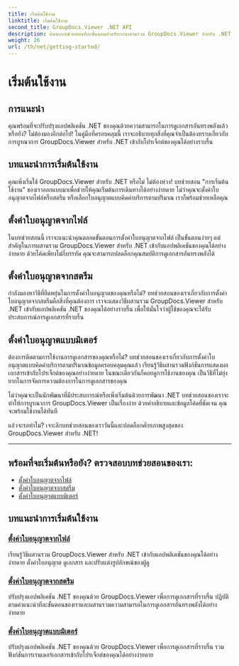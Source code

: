 ```yaml
---
title: เริ่มต้นใช้งาน
linktitle: เริ่มต้นใช้งาน
second_title: GroupDocs.Viewer .NET API
description: ค้นพบบทช่วยสอนทีละขั้นตอนสำหรับการผสานรวม GroupDocs.Viewer สำหรับ .NET เข้ากับแอปพลิเคชันของคุณได้อย่างราบรื่น เรียนรู้การตั้งค่าใบอนุญาตและปรับแต่งรูปลักษณ์ของผู้ดู
weight: 26
url: /th/net/getting-started/
---
```


# เริ่มต้นใช้งาน


## การแนะนำ

คุณพร้อมที่จะปรับปรุงแอปพลิเคชัน .NET ของคุณด้วยความสามารถในการดูเอกสารอันทรงพลังแล้วหรือยัง? ไม่ต้องมองอีกต่อไป! ในคู่มือที่ครอบคลุมนี้ เราจะอธิบายทุกสิ่งที่คุณจำเป็นต้องทราบเกี่ยวกับการบูรณาการ GroupDocs.Viewer สำหรับ .NET เข้ากับโปรเจ็กต์ของคุณได้อย่างราบรื่น

## บทแนะนำการเริ่มต้นใช้งาน

คุณเพิ่งเริ่มใช้ GroupDocs.Viewer สำหรับ .NET หรือไม่ ไม่ต้องห่วง! บทช่วยสอน "การเริ่มต้นใช้งาน" ของเราออกแบบมาเพื่อช่วยให้คุณเริ่มต้นการเดินทางได้อย่างง่ายดาย ไม่ว่าคุณจะตั้งค่าใบอนุญาตจากไฟล์หรือสตรีม หรือเลือกใบอนุญาตแบบคิดค่าบริการตามปริมาณ เราก็พร้อมช่วยเหลือคุณ

## ตั้งค่าใบอนุญาตจากไฟล์

ในบทช่วยสอนนี้ เราจะแนะนำคุณตลอดขั้นตอนการตั้งค่าใบอนุญาตจากไฟล์ เป็นขั้นตอนง่ายๆ แต่สำคัญในการผสานรวม GroupDocs.Viewer สำหรับ .NET เข้ากับแอปพลิเคชันของคุณได้อย่างง่ายดาย ด้วยโค้ดเพียงไม่กี่บรรทัด คุณจะสามารถปลดล็อกคุณสมบัติการดูเอกสารอันทรงพลังได้

## ตั้งค่าใบอนุญาตจากสตรีม

กำลังมองหาวิธีที่ยืดหยุ่นในการตั้งค่าใบอนุญาตของคุณหรือไม่? บทช่วยสอนของเราเกี่ยวกับการตั้งค่าใบอนุญาตจากสตรีมคือสิ่งที่คุณต้องการ เราจะแสดงวิธีผสานรวม GroupDocs.Viewer สำหรับ .NET เข้ากับแอปพลิเคชัน .NET ของคุณได้อย่างราบรื่น เพื่อให้มั่นใจว่าผู้ใช้ของคุณจะได้รับประสบการณ์การดูเอกสารที่ราบรื่น

## ตั้งค่าใบอนุญาตแบบมิเตอร์

ต้องการติดตามการใช้งานการดูเอกสารของคุณหรือไม่? บทช่วยสอนของเราเกี่ยวกับการตั้งค่าใบอนุญาตแบบคิดค่าบริการตามปริมาณข้อมูลครอบคลุมคุณแล้ว เรียนรู้วิธีผสานรวมฟังก์ชันการแสดงผลเอกสารเข้ากับโปรเจ็กต์ของคุณอย่างง่ายดาย ในขณะเดียวกันก็คอยดูการใช้งานของคุณ เป็นวิธีที่ไม่ยุ่งยากในการจัดการความต้องการในการดูเอกสารของคุณ

ไม่ว่าคุณจะเป็นนักพัฒนาที่มีประสบการณ์หรือเพิ่งเริ่มต้นด้วยการพัฒนา .NET บทช่วยสอนของเราจะทำให้การบูรณาการ GroupDocs.Viewer เป็นเรื่องง่าย ด้วยคำอธิบายและข้อมูลโค้ดที่ชัดเจน คุณจะพร้อมใช้งานได้ทันที

แล้วจะรอทำไม? เจาะลึกบทช่วยสอนของเราวันนี้และปลดล็อกศักยภาพสูงสุดของ GroupDocs.Viewer สำหรับ .NET!

---

## พร้อมที่จะเริ่มต้นหรือยัง? ตรวจสอบบทช่วยสอนของเรา:

- [ตั้งค่าใบอนุญาตจากไฟล์](./set-license-from-file/)
- [ตั้งค่าใบอนุญาตจากสตรีม](./set-license-from-stream/)
- [ตั้งค่าใบอนุญาตแบบมิเตอร์](./set-metered-license/)

## บทแนะนำการเริ่มต้นใช้งาน
### [ตั้งค่าใบอนุญาตจากไฟล์](./set-license-from-file/)
เรียนรู้วิธีผสานรวม GroupDocs.Viewer สำหรับ .NET เข้ากับแอปพลิเคชันของคุณได้อย่างง่ายดาย ตั้งค่าใบอนุญาต ดูเอกสาร และปรับแต่งรูปลักษณ์ของผู้ดู
### [ตั้งค่าใบอนุญาตจากสตรีม](./set-license-from-stream/)
ปรับปรุงแอปพลิเคชัน .NET ของคุณด้วย GroupDocs.Viewer เพื่อการดูเอกสารที่ราบรื่น ปฏิบัติตามคำแนะนำทีละขั้นตอนของเราและผสานรวมความสามารถในการดูเอกสารอันทรงพลังได้อย่างง่ายดาย
### [ตั้งค่าใบอนุญาตแบบมิเตอร์](./set-metered-license/)
ปรับปรุงแอปพลิเคชัน .NET ของคุณด้วย GroupDocs.Viewer เพื่อการดูเอกสารที่ราบรื่น รวมฟังก์ชันการเรนเดอร์เอกสารเข้ากับโปรเจ็กต์ของคุณได้อย่างง่ายดาย